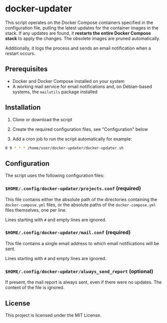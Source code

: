 # docker-updater

This script operates on the Docker Compose containers specified in the configuration file, pulling the latest updates for the container images in the stack. If any updates are found, it **restarts the entire Docker Compose stack** to apply the changes. The obsolete images are pruned automatically.

Additionally, it logs the process and sends an email notification when a restart occurs.

## Prerequisites

- Docker and Docker Compose installed on your system
- A working mail service for email notifications and, on Debian-based systems, the `mailutils` package installed

## Installation

1. Clone or download the script

1. Create the required configuration files, see "Configuration" below

1. Add a cron job to run the script automatically for example:
```sh
0 9 * * * /home/user/docker-updater/docker-updater.sh
```

## Configuration

The script uses the following configuration files:

### `$HOME/.config/docker-updater/projects.conf` **(required)**

This file contains either the absolute path of the directories containing the `docker-compose.yml` files, or the absolute paths of the `docker-compose.yml` files themselves, one per line.

Lines starting with `#` and empty lines are ignored.

### `$HOME/.config/docker-updater/mail.conf` **(required)**

This file contains a single email address to which email notifications will be sent.

Lines starting with `#` and empty lines are ignored.

### `$HOME/.config/docker-updater/always_send_report` **(optional)**

If present, the mail report is always sent, even if there were no updates. The content of the file is ignored.


## License

This project is licensed under the MIT License.
